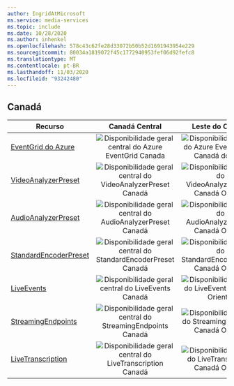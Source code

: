 ```yaml
---
author: IngridAtMicrosoft
ms.service: media-services
ms.topic: include
ms.date: 10/28/2020
ms.author: inhenkel
ms.openlocfilehash: 578c43c62fe28d33072b50b52d1691943954e229
ms.sourcegitcommit: 80034a1819072f45c1772940953fef06d92fefc8
ms.translationtype: MT
ms.contentlocale: pt-BR
ms.lasthandoff: 11/03/2020
ms.locfileid: "93242480"
---
```

<!--Feature availability in region-->
## <a name="canada"></a>Canadá

| Recurso | Canadá Central | Leste do Canadá |
| --- | :---: | :---: |
| [EventGrid do Azure](../reacting-to-media-services-events.md) |![Disponibilidade geral central do Azure EventGrid Canada](../media/azure-clouds-regions/ga.svg)  |![Disponibilidade geral do Azure EventGrid no Canadá do leste](../media/azure-clouds-regions/ga.svg) |
| [VideoAnalyzerPreset](../analyzing-video-audio-files-concept.md) |![Disponibilidade geral central do VideoAnalyzerPreset Canadá](../media/azure-clouds-regions/ga.svg)  | ![Disponibilidade geral do VideoAnalyzerPreset Canadá Oriental](../media/azure-clouds-regions/ga.svg) |
| [AudioAnalyzerPreset](../analyzing-video-audio-files-concept.md) |![Disponibilidade geral central do AudioAnalyzerPreset Canadá](../media/azure-clouds-regions/ga.svg)  | ![Disponibilidade geral do AudioAnalyzerPreset Canadá Oriental](../media/azure-clouds-regions/ga.svg) |
| [StandardEncoderPreset](../encoding-concept.md) |![Disponibilidade geral central do StandardEncoderPreset Canadá](../media/azure-clouds-regions/ga.svg)  | ![Disponibilidade geral do StandardEncoderPreset Canadá Oriental](../media/azure-clouds-regions/ga.svg) |
| [LiveEvents](../live-streaming-overview.md) |![Disponibilidade geral central do LiveEvents Canadá](../media/azure-clouds-regions/ga.svg)  | ![Disponibilidade geral do LiveEvents Canadá Oriental](../media/azure-clouds-regions/ga.svg) |
| [StreamingEndpoints](../streaming-endpoint-concept.md) |![Disponibilidade geral central do StreamingEndpoints Canadá](../media/azure-clouds-regions/ga.svg) | ![Disponibilidade geral do StreamingEndpoints Canadá Oriental](../media/azure-clouds-regions/ga.svg)  |
| [LiveTranscription](../live-transcription.md) |![Disponibilidade geral central do LiveTranscription Canadá](../media/azure-clouds-regions/ga.svg) |![Disponibilidade geral do LiveTranscription Canadá Oriental](../media/azure-clouds-regions/ga.svg) |
